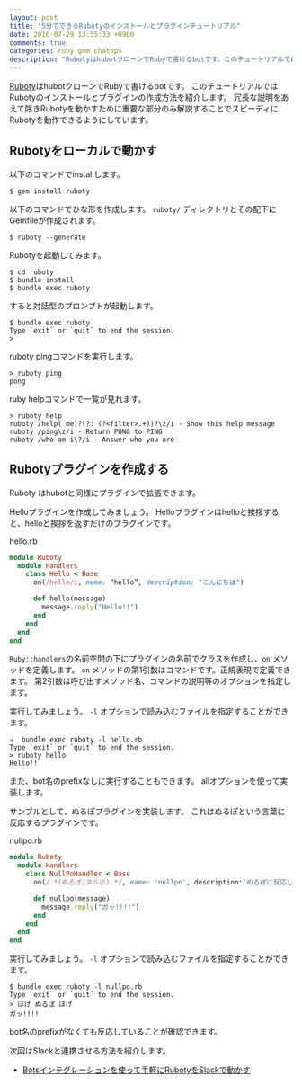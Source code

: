 ```yaml
---
layout: post
title: "5分でできるRubotyのインストールとプラグインチュートリアル"
date: 2016-07-29 13:55:33 +0900
comments: true
categories: ruby gem chatops
description: "RubotyはhubotクローンでRubyで書けるbotです。このチュートリアルではRubotyのインストールとプラグインの作成方法を紹介します。冗長な説明をあえて除きRubotyを動かすために重要な部分のみ解説することでスピーディにRubotyを動作できるようにしています。"
---
```


[Ruboty](https://github.com/r7kamura/ruboty/)はhubotクローンでRubyで書けるbotです。
このチュートリアルではRubotyのインストールとプラグインの作成方法を紹介します。
冗長な説明をあえて除きRubotyを動かすために重要な部分のみ解説することでスピーディにRubotyを動作できるようにしています。

## Rubotyをローカルで動かす

以下のコマンドでinstallします。

```
$ gem install ruboty
```

以下のコマンドでひな形を作成します。
`ruboty/` ディレクトリとその配下にGemfileが作成されます。

```
$ ruboty --generate
```

Rubotyを起動してみます。

```
$ cd ruboty
$ bundle install
$ bundle exec ruboty
```

すると対話型のプロンプトが起動します。

```
$ bundle exec ruboty
Type `exit` or `quit` to end the session.
>
```

ruboty pingコマンドを実行します。

```
> ruboty ping
pong
```

ruby helpコマンドで一覧が見れます。

```
> ruboty help
ruboty /help( me)?(?: (?<filter>.+))?\z/i - Show this help message
ruboty /ping\z/i - Return PONG to PING
ruboty /who am i\?/i - Answer who you are
```

## Rubotyプラグインを作成する

Ruboty はhubotと同様にプラグインで拡張できます。

Helloプラグインを作成してみましょう。
Helloプラグインはhelloと挨拶すると、helloと挨拶を返すだけのプラグインです。

hello.rb

```ruby
module Ruboty
  module Handlers
    class Hello < Base
      on(/hello/i, name: “hello”, description: "こんにちは")

      def hello(message)
        message.reply("Hello!!")
      end
    end
  end
end
```

`Ruby::handlers`の名前空間の下にプラグインの名前でクラスを作成し、`on` メソッドを定義します。
`on` メソッドの第1引数はコマンドです。正規表現で定義できます。
第2引数は呼び出すメソッド名、コマンドの説明等のオプションを指定します。

実行してみましょう。
`-l` オプションで読み込むファイルを指定することができます。

```
⇒  bundle exec ruboty -l hello.rb
Type `exit` or `quit` to end the session.
> ruboty hello
Hello!!
```

また、bot名のprefixなしに実行することもできます。
allオプションを使って実装します。

サンプルとして、ぬるぽプラグインを実装します。
これはぬるぽという言葉に反応するプラグインです。

nullpo.rb

```ruby
module Ruboty
  module Handlers
    class NullPoHandler < Base
      on(/.*(ぬるぽ|ヌルポ).*/, name: 'nullpo', description:'ぬるぽに反応します', all: true)

      def nullpo(message)
        message.reply("ガッ!!!!")
      end
    end
  end
end
```

実行してみましょう。
`-l` オプションで読み込むファイルを指定することができます。

```
$ bundle exec ruboty -l nullpo.rb
Type `exit` or `quit` to end the session.
> ほげ ぬるぽ ほげ
ガッ!!!!
```

bot名のprefixがなくても反応していることが確認できます。

次回はSlackと連携させる方法を紹介します。

* [Botsインテグレーションを使って手軽にRubotyをSlackで動かす](/blog/2016/08/02/ruboty-and-slack/)
